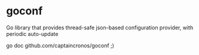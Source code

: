 goconf
======

Go library that provides thread-safe json-based configuration provider, with periodic auto-update

go doc github.com/captaincronos/goconf ;)
